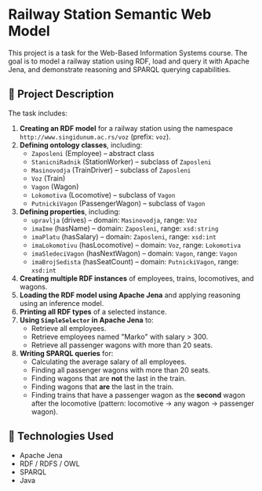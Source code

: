# Railway Station Semantic Web Model

This project is a task for the Web-Based Information Systems course. The goal is to model a railway station using RDF, load and query it with Apache Jena, and demonstrate reasoning and SPARQL querying capabilities.

## 🧠 Project Description

The task includes:

1. **Creating an RDF model** for a railway station using the namespace `http://www.singidunum.ac.rs/voz` (prefix: `voz`).
2. **Defining ontology classes**, including:
   - `Zaposleni` (Employee) – abstract class
   - `StanicniRadnik` (StationWorker) – subclass of `Zaposleni`
   - `Masinovodja` (TrainDriver) – subclass of `Zaposleni`
   - `Voz` (Train)
   - `Vagon` (Wagon)
   - `Lokomotiva` (Locomotive) – subclass of `Vagon`
   - `PutnickiVagon` (PassengerWagon) – subclass of `Vagon`
3. **Defining properties**, including:
   - `upravlja` (drives) – domain: `Masinovodja`, range: `Voz`
   - `imaIme` (hasName) – domain: `Zaposleni`, range: `xsd:string`
   - `imaPlatu` (hasSalary) – domain: `Zaposleni`, range: `xsd:int`
   - `imaLokomotivu` (hasLocomotive) – domain: `Voz`, range: `Lokomotiva`
   - `imaSledeciVagon` (hasNextWagon) – domain: `Vagon`, range: `Vagon`
   - `imaBrojSedista` (hasSeatCount) – domain: `PutnickiVagon`, range: `xsd:int`
4. **Creating multiple RDF instances** of employees, trains, locomotives, and wagons.
5. **Loading the RDF model using Apache Jena** and applying reasoning using an inference model.
6. **Printing all RDF types** of a selected instance.
7. **Using `SimpleSelector` in Apache Jena** to:
   - Retrieve all employees.
   - Retrieve employees named "Marko" with salary > 300.
   - Retrieve all passenger wagons with more than 20 seats.
8. **Writing SPARQL queries** for:
   - Calculating the average salary of all employees.
   - Finding all passenger wagons with more than 20 seats.
   - Finding wagons that are **not** the last in the train.
   - Finding wagons that **are** the last in the train.
   - Finding trains that have a passenger wagon as the **second** wagon after the locomotive (pattern: locomotive → any wagon → passenger wagon).

## 🚀 Technologies Used

- Apache Jena
- RDF / RDFS / OWL
- SPARQL
- Java
